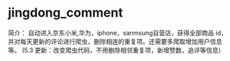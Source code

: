 # jingdong_comment

简介： 自动进入京东小米,华为，iphone，sanmsung自营店，获得全部商品 id，并对每天更新的评论进行爬虫，删除相连的重复项。还需要多爬取增加用户信息等。
(5.3 更新：改变爬虫代码，不用删除相邻重复项，新增赞数，追评等信息）

